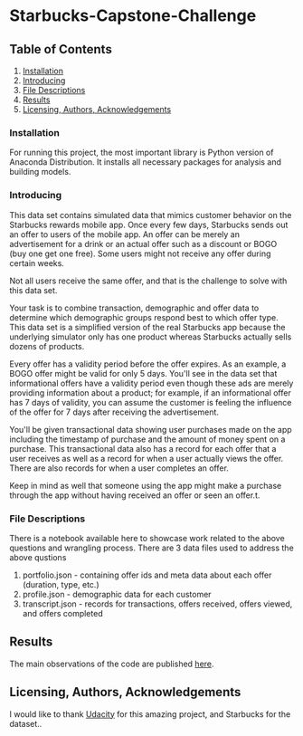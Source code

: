 # Starbucks-Capstone-Challenge
## Table of Contents
1. [Installation](#installation)
2. [Introducing ](#dataset-introduction)
3. [File Descriptions](#files)
4. [Results](#results)
5. [Licensing, Authors, Acknowledgements](#Acknowledgements)


### Installation <a name="installation"></a>
For running this project, the most important library is Python version of Anaconda Distribution. It installs all necessary packages for analysis and building models. 
 
### Introducing <a name="dataset-introduction"></a>
This data set contains simulated data that mimics customer behavior on the Starbucks rewards mobile app. Once every few days, Starbucks sends out an offer to users of the mobile app. An offer can be merely an advertisement for a drink or an actual offer such as a discount or BOGO (buy one get one free). Some users might not receive any offer during certain weeks.

Not all users receive the same offer, and that is the challenge to solve with this data set.

Your task is to combine transaction, demographic and offer data to determine which demographic groups respond best to which offer type. This data set is a simplified version of the real Starbucks app because the underlying simulator only has one product whereas Starbucks actually sells dozens of products.

Every offer has a validity period before the offer expires. As an example, a BOGO offer might be valid for only 5 days. You'll see in the data set that informational offers have a validity period even though these ads are merely providing information about a product; for example, if an informational offer has 7 days of validity, you can assume the customer is feeling the influence of the offer for 7 days after receiving the advertisement.

You'll be given transactional data showing user purchases made on the app including the timestamp of purchase and the amount of money spent on a purchase. This transactional data also has a record for each offer that a user receives as well as a record for when a user actually views the offer. There are also records for when a user completes an offer.

Keep in mind as well that someone using the app might make a purchase through the app without having received an offer or seen an offer.t.



### File Descriptions <a name="files"></a>
There is a notebook available here to showcase work related to the above questions and wrangling process. There are 3 data files used to address the above qustions
1. portfolio.json - containing offer ids and meta data about each offer (duration, type, etc.)
2. profile.json - demographic data for each customer
3. transcript.json - records for transactions, offers received, offers viewed, and offers completed

## Results<a name="results"></a>
The main observations of the code are published [here](https://medium.com/@sanaaalghanmi/starbucks-capstone-challenge-9245fbbad9f).

## Licensing, Authors, Acknowledgements<a name="Acknowledgements"></a>
I would like to thank [Udacity](https://eu.udacity.com/) for this amazing project, and Starbucks for the dataset..

